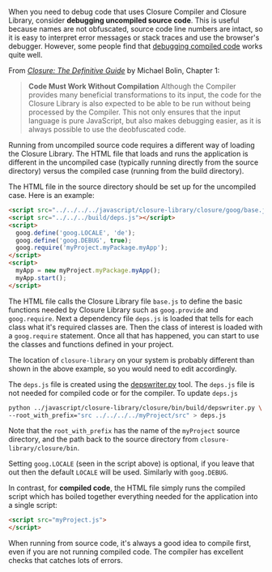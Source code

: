 When you need to debug code that uses Closure Compiler and Closure Library, consider **debugging uncompiled source code**. This is useful because names are not obfuscated, source code line numbers are intact, so it is easy to interpret error messages or stack traces and use the browser's debugger.
However, some people find that [debugging compiled code](https://github.com/google/closure-compiler/wiki/Debugging-Compiled-Code) works quite well.

From [*Closure: The Definitive Guide*](http://www.amazon.com/Closure-Definitive-Guide-Michael-Bolin/dp/1449381871/) by Michael Bolin, Chapter 1:

> **Code Must Work Without Compilation** Although the Compiler provides many beneficial transformations to its input, the code for the Closure Library is also expected to be able to be run without being processed by the Compiler. This not only ensures that the input language is pure JavaScript, but also makes debugging easier, as it is always possible to use the deobfuscated code.

Running from uncompiled source code requires a different way of loading the
Closure Library. The HTML file that loads and runs the application is different
in the uncompiled case (typically running directly from the source directory) 
versus the compiled case (running from the build directory).

The HTML file in the source directory should be set up for the uncompiled case. Here is an example:

```html
<script src="../../../../javascript/closure-library/closure/goog/base.js"></script>
<script src="../../../build/deps.js"></script>
<script>
  goog.define('goog.LOCALE', 'de');
  goog.define('goog.DEBUG', true);
  goog.require('myProject.myPackage.myApp');
</script>
<script>
  myApp = new myProject.myPackage.myApp();
  myApp.start();
</script>
```

The HTML file calls the Closure Library file `base.js` to define the basic functions needed by Closure Library such as `goog.provide` and `goog.require`. Next
a dependency file `deps.js` is loaded that tells for each class what it's required
classes are. Then the class of interest is loaded with a `goog.require` statement.  Once all that has happened, you can start to use the classes and functions defined in your project.

The location of `closure-library` on your system is probably different than shown in the above example, so you would need to edit accordingly.

The `deps.js` file is created using the
[depswriter.py](https://developers.google.com/closure/library/docs/depswriter) tool. The
`deps.js` file is not needed for compiled code or for the compiler. To update `deps.js` 

```bash
python ../javascript/closure-library/closure/bin/build/depswriter.py \
--root_with_prefix="src ../../../../myProject/src" > deps.js
```

Note that the `root_with_prefix` has the name of the `myProject` source directory,
and the path back to the source directory from `closure-library/closure/bin`.

Setting `goog.LOCALE` (seen in the script above) is optional, if you leave that out then
the default `LOCALE` will be used.  Similarly with `goog.DEBUG`.

In contrast, for **compiled code**, the HTML file simply runs the compiled script which has boiled
together everything needed for the application into a single script:

```html
<script src="myProject.js">
</script>
```

When running from source code, it's always a good idea to compile first, even if you are not running compiled code.  The compiler has excellent checks that catches lots of errors.